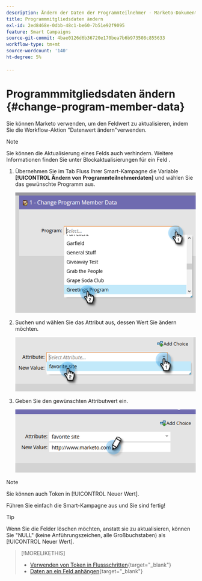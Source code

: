 ```yaml
---
description: Ändern der Daten der Programmteilnehmer - Marketo-Dokumente - Produktdokumentation
title: Programmmitgliedsdaten ändern
exl-id: 2ed8468e-0dbb-48c1-be60-7b51e92f9095
feature: Smart Campaigns
source-git-commit: 4bae0126d6b36720e170bea7b6b973508c855633
workflow-type: tm+mt
source-wordcount: '140'
ht-degree: 5%

---
```


# Programmmitgliedsdaten ändern {#change-program-member-data}

Sie können Marketo verwenden, um den Feldwert zu aktualisieren, indem Sie die Workflow-Aktion &quot;Datenwert ändern&quot;verwenden.

>[!NOTE]
>
>Sie können die Aktualisierung eines Felds auch verhindern. Weitere Informationen finden Sie unter Blockaktualisierungen für ein Feld .

1. Übernehmen Sie im Tab Fluss Ihrer Smart-Kampagne die Variable **[!UICONTROL Ändern von Programmteilnehmerdaten]** und wählen Sie das gewünschte Programm aus.

   ![](assets/change-program-member-data-1.png)

1. Suchen und wählen Sie das Attribut aus, dessen Wert Sie ändern möchten.

   ![](assets/change-program-member-data-2.png)

1. Geben Sie den gewünschten Attributwert ein.

   ![](assets/change-program-member-data-3.png)

>[!NOTE]
>
>Sie können auch Token in [!UICONTROL Neuer Wert].

Führen Sie einfach die Smart-Kampagne aus und Sie sind fertig!

>[!TIP]
>
>Wenn Sie die Felder löschen möchten, anstatt sie zu aktualisieren, können Sie &quot;NULL&quot; (keine Anführungszeichen, alle Großbuchstaben) als [!UICONTROL Neuer Wert].

>[!MORELIKETHIS]
>
>* [Verwenden von Token in Flussschritten](/help/marketo/product-docs/core-marketo-concepts/smart-campaigns/flow-actions/use-tokens-in-flow-steps.md){target="_blank"}
>* [Daten an ein Feld anhängen](/help/marketo/product-docs/core-marketo-concepts/smart-campaigns/flow-actions/append-data-to-a-field.md){target="_blank"}
